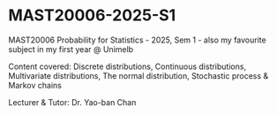 # MAST20006-2025-S1
MAST20006 Probability for Statistics - 2025, Sem 1 - also my favourite subject in my first year @ Unimelb

Content covered: Discrete distributions, Continuous distributions, Multivariate distributions, The normal distribution, Stochastic process & Markov chains

Lecturer & Tutor: Dr. Yao-ban Chan 


